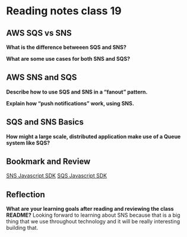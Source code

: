# Reading notes class 19

## AWS SQS vs SNS

**What is the difference betweeen SQS and SNS?**

**What are some use cases for both SNS and SQS?**

## AWS SNS and SQS

**Describe how to use SQS and SNS in a “fanout” pattern.**

**Explain how “push notifications” work, using SNS.**

## SQS and SNS Basics

**How might a large scale, distributed application make use of a Queue system like SQS?**

## Bookmark and Review

[SNS Javascript SDK](https://docs.aws.amazon.com/AWSJavaScriptSDK/latest/AWS/SNS.html)
[SQS Javascript SDK](https://docs.aws.amazon.com/AWSJavaScriptSDK/latest/AWS/SQS.html)

## Reflection

**What are your learning goals after reading and reviewing the class README?**
Looking forward to learning about SNS because that is a big thing that we use throughout technology and it will be really interesting building that.
